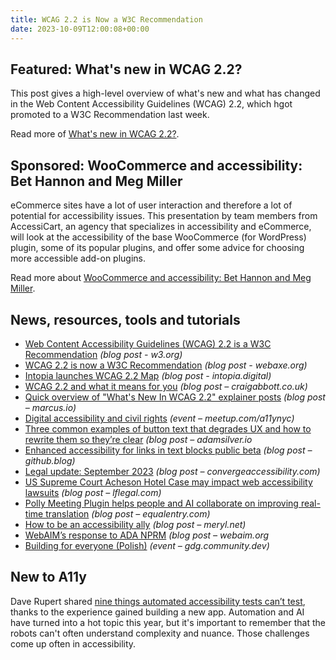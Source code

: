 ```yaml
---
title: WCAG 2.2 is Now a W3C Recommendation
date: 2023-10-09T12:00:08+00:00
---
```


## Featured: What's new in WCAG 2.2?

This post gives a high-level overview of what's new and what has changed in the Web Content Accessibility Guidelines (WCAG) 2.2, which hgot promoted to a W3C Recommendation last week.

Read more of [What's new in WCAG 2.2?](https://tetralogical.com/blog/2023/10/05/whats-new-wcag-2.2/).

## Sponsored: WooCommerce and accessibility: Bet Hannon and Meg Miller

eCommerce sites have a lot of user interaction and therefore a lot of potential for accessibility issues. This presentation by team members from AccessiCart, an agency that specializes in accessibility and eCommerce, will look at the accessibility of the base WooCommerce (for WordPress) plugin, some of its popular plugins, and offer some advice for choosing more accessible add-on plugins.

Read more about [WooCommerce and accessibility: Bet Hannon and Meg Miller](https://equalizedigital.com/woocommerce-and-accessibility-bet-hannon-and-meg-miller/?utm_source=a11yweekly&utm_medium=sponsored).

## News, resources, tools and tutorials

- [Web Content Accessibility Guidelines (WCAG) 2.2 is a W3C Recommendation](https://www.w3.org/news/2023/web-content-accessibility-guidelines-wcag-2-2-is-a-w3c-recommendation/) *(blog post - w3.org)*
- [WCAG 2.2 is now a W3C Recommendation](http://www.webaxe.org/wcag22-now-w3c-recommendation/) *(blog post - webaxe.org)*
- [Intopia launches WCAG 2.2 Map](https://intopia.digital/articles/intopia-launches-wcag-2-2-map/) *(blog post - intopia.digital)*
- [WCAG 2.2 and what it means for you](https://www.craigabbott.co.uk/blog/wcag-22-and-what-it-means-for-you/) *(blog post – craigabbott.co.uk)*
- [Quick overview of "What's New In WCAG 2.2" explainer posts](https://marcus.io/blog/overview-of-wcag22-posts) *(blog post – marcus.io)*
- [Digital accessibility and civil rights](https://www.meetup.com/a11ynyc/events/295911425) *(event – meetup.com/a11ynyc)*
- [Three common examples of button text that degrades UX and how to rewrite them so they’re clear](https://adamsilver.io/blog/3-common-examples-of-button-text-that-degrades-ux-and-how-to-rewrite-them-so-theyre-clear/) *(blog post – adamsilver.io*
- [Enhanced accessibility for links in text blocks public beta](https://github.blog/changelog/2023-09-29-enhanced-accessibility-for-links-in-text-blocks-public-beta/) *(blog post – github.blog)*
- [Legal update: September 2023](https://convergeaccessibility.com/2023/10/02/legal-update-september-2023/) *(blog post – convergeaccessibility.com)*
- [US Supreme Court Acheson Hotel Case may impact web accessibility lawsuits](https://www.lflegal.com/2023/10/acheson-tester-standing-case/) *(blog post – lflegal.com)*
- [Polly Meeting Plugin helps people and AI collaborate on improving real-time translation](https://equalentry.com/polly-meeting-plugin-realtime-translation/) *(blog post – equalentry.com)*
- [How to be an accessibility ally](https://meryl.net/how-to-be-accessibility-ally/) *(blog post – meryl.net)*
- [WebAIM’s response to ADA NPRM](https://webaim.org/blog/response-to-ada-nprm/) *(blog post – webaim.org*
- [Building for everyone (Polish)](https://gdg.community.dev/events/details/google-gdg-wroclaw-presents-building-for-everyone-accessibility-meetup/) *(event – gdg.community.dev)*

## New to A11y

Dave Rupert shared [nine things automated accessibility tests can’t test](https://daverupert.com/2023/10/nine-a11y-jobs-where-robots-suck/), thanks to the experience gained building a new app. Automation and AI have turned into a hot topic this year, but it's important to remember that the robots can't often understand complexity and nuance. Those challenges come up often in accessibility.
